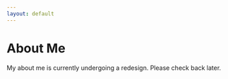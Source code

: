 ```yaml
---
layout: default
---
```


# About Me

My about me is currently undergoing a redesign. Please check back later.

